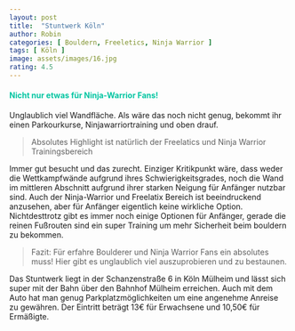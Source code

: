 ```yaml
---
layout: post
title:  "Stuntwerk Köln"
author: Robin
categories: [ Bouldern, Freeletics, Ninja Warrior ]
tags: [ Köln ]
image: assets/images/16.jpg
rating: 4.5
---
```


#### <span style="color:#00c5a1">Nicht nur etwas für Ninja-Warrior Fans!</span>
Unglaublich viel Wandfläche. Als wäre das noch nicht genug, bekommt ihr einen Parkourkurse, Ninjawarriortraining und oben drauf.
> Absolutes Highlight ist natürlich der Freelatics und Ninja Warrior Trainingsbereich

Immer gut besucht und das zurecht.
Einziger Kritikpunkt wäre, dass weder die Wettkampfwände aufgrund ihres Schwierigkeitsgrades, noch die Wand im mittleren Abschnitt aufgrund ihrer starken Neigung für Anfänger nutzbar sind. Auch der Ninja-Warrior und Freelatix Bereich ist beeindruckend anzusehen, aber für Anfänger eigentlich keine wirkliche Option. Nichtdesttrotz gibt es immer noch einige Optionen für Anfänger, gerade die reinen Fußrouten sind ein super Training um mehr Sicherheit beim bouldern zu bekommen.  

>Fazit: Für erfahre Boulderer und Ninja Warrior Fans ein absolutes muss! Hier gibt es unglaublich viel auszuprobieren und zu bestaunen.

Das Stuntwerk liegt in der Schanzenstraße 6 in Köln Mülheim und lässt sich super mit der Bahn über den Bahnhof Mülheim erreichen. Auch mit dem Auto hat man genug Parkplatzmöglichkeiten um eine angenehme Anreise zu gewähren. Der Eintritt beträgt 13€ für Erwachsene und 10,50€ für Ermäßigte.
